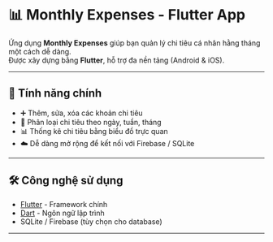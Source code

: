 # 📊 Monthly Expenses - Flutter App

Ứng dụng **Monthly Expenses** giúp bạn quản lý chi tiêu cá nhân hằng tháng một cách dễ dàng.  
Được xây dựng bằng **Flutter**, hỗ trợ đa nền tảng (Android & iOS).  

---

## 🚀 Tính năng chính
- ➕ Thêm, sửa, xóa các khoản chi tiêu
- 📅 Phân loại chi tiêu theo ngày, tuần, tháng
- 📊 Thống kê chi tiêu bằng biểu đồ trực quan
- ☁️ Dễ dàng mở rộng để kết nối với Firebase / SQLite

---

## 🛠️ Công nghệ sử dụng
- [Flutter](https://flutter.dev/) - Framework chính
- [Dart](https://dart.dev/) - Ngôn ngữ lập trình
- SQLite / Firebase (tùy chọn cho database)

---
